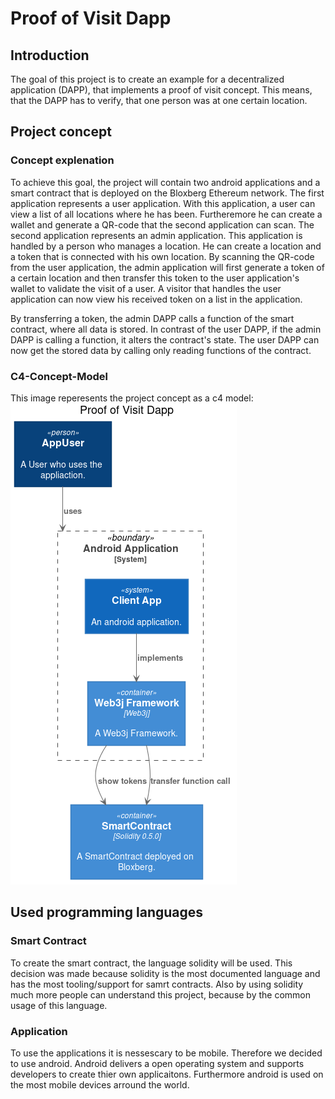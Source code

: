 # Proof of Visit Dapp

## Introduction

The goal of this project is to create an example for a decentralized application (DAPP), that implements a proof of visit concept. This means, that the DAPP has to verify, that one person was at one certain location.


## Project concept

### Concept explenation

To achieve this goal, the project will contain two android applications and a smart contract that is deployed on the Bloxberg Ethereum network. The first application represents a user application. With this application, a user can view a list of all locations where he has been. Furtheremore he can create a wallet and generate a QR-code that the second application can scan. The second application represents an admin application. This application is handled by a person who manages a location. He can create a location and a token that is connected with his own location. By scanning the QR-code from the user application, the admin application will first generate a token of a certain location and then transfer this token to the user application's wallet to validate the visit of a user. A visitor that handles the user application can now view his received token on a list in the application.

By transferring a token, the admin DAPP calls a function of the smart contract, where all data is stored. In contrast of the user DAPP, if the admin DAPP is calling a function, it alters the contract's state. The user DAPP can now get the stored data by calling only reading functions of the contract.


### C4-Concept-Model

This image reperesents the project concept as a c4 model:
![alt text](https://raw.githubusercontent.com/internet-sicherheit/proof-of-visit-dapp/master/documentation/c4model/client_based/c4mode_client_based/Proof%20of%20Visit%20Dapp.png)


## Used programming languages

### Smart Contract

To create the smart contract, the language solidity will be used. This decision was made because solidity is the most documented language and has the most tooling/support for samrt contracts. Also by using solidity much more people can understand this project, because by the common usage of this language.

### Application

To use the applications it is nessescary to be mobile. Therefore we decided to use android. Android delivers a open operating system and supports developers to create thier own applicaitons. Furthermore android is used on the most mobile devices arround the world.
